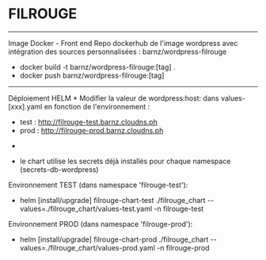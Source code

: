 # FILROUGE

***
Image Docker - Front end
Repo dockerhub de l'image wordpress avec intégration des sources personnalisées : barnz/wordpress-filrouge
* docker build -t barnz/wordpress-filrouge:[tag] .
* docker push barnz/wordpress-filrouge:[tag]

***
Déploiement HELM
*
Modifier la valeur de wordpress:host: dans values-[xxx].yaml en fonction de l'environnement :
- test : http://filrouge-test.barnz.cloudns.ph
- prod : http://filrouge-prod.barnz.cloudns.ph
*

* le chart utilise les secrets déjà installés pour chaque namespace (secrets-db-wordpress)

Environnement TEST (dans namespace 'filrouge-test'):
* helm [install/upgrade] filrouge-chart-test ./filrouge_chart --values=./filrouge_chart/values-test.yaml -n filrouge-test

Environnement PROD (dans namespace 'filrouge-prod'):
* helm [install/upgrade] filrouge-chart-prod ./filrouge_chart --values=./filrouge_chart/values-prod.yaml -n filrouge-prod

